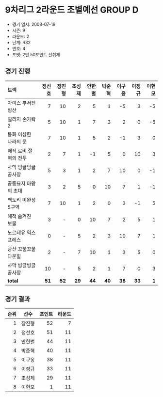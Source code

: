 # 9차리그 2라운드 조별예선 GROUP D

- 경기 일시: 2008-07-19
- 시즌: 9
- 라운드: 2
- 단계: R32
- 번호: 4
- 포맷: 2인 50포인트 선취제





## 경기 진행

| 트랙 | 정선호 | 장진형 | 조성제 | 안한별 | 박준혁 | 이구응 | 이정규 | 이현모 |
|:---|---:|---:|---:|---:|---:|---:|---:|---:|
| 아이스 부서진 빙산 | 7 | 10 | 2 | 5 | 1 | -5 | 3 | -5 |
| 빌리지 손가락 2 | 5 | 10 | 1 | 7 | 3 | 2 | 0 | -5 |
| 동화 이상한 나라의 문 | 7 | 10 | 1 | 5 | 2 | -1 | 3 | 0 |
| 해적 로비 절벽의 전투 | 2 | 7 | 1 | -1 | 5 | 0 | 10 | 3 |
| 사막 빙글빙글 공사장 | 5 | 3 | 1 | 2 | 7 | 10 | 0 | -1 |
| 공동묘지 마왕의 초대 | 3 | 2 | 5 | 0 | 10 | 7 | 1 | -1 |
| 팩토리 미완성 5구역 | 7 | 10 | 1 | 2 | 0 | 3 | -1 | 5 |
| 해적 숨겨진 보물 | 3 | - | 0 | 10 | 7 | 2 | 5 | 1 |
| 노르테유 익스프레스 | 0 | - | 5 | 2 | 3 | 10 | 7 | 1 |
| 광산 꼬불꼬불 다운힐 | 2 | - | 7 | 10 | 1 | 3 | 5 | 0 |
| 사막 빙글빙글 공사장 | 10 | - | 5 | 2 | 1 | 7 | 0 | 3 |
| __total__ | __51__ | __52__ | __29__ | __44__ | __40__ | __38__ | __33__ | __1__ |




## 경기 결과

| 순위 | 선수 | 포인트 | 라운드 |
|---:|:---:|---:|---:|
| 1 | 장진형 | 52 | 7 |
| 2 | 정선호 | 51 | 11 |
| 3 | 안한별 | 44 | 11 |
| 4 | 박준혁 | 40 | 11 |
| 5 | 이구응 | 38 | 11 |
| 6 | 이정규 | 33 | 11 |
| 7 | 조성제 | 29 | 11 |
| 8 | 이현모 | 1 | 11 |

